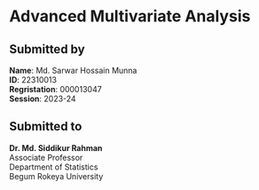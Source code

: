 # Advanced Multivariate Analysis

## Submitted by
**Name**: Md. Sarwar Hossain Munna<br>
**ID**: 22310013<br>
**Regristation**: 000013047<br>
**Session**: 2023-24<br>

## Submitted to
**Dr. Md. Siddikur Rahman**<br>
Associate Professor<br>
Department of Statistics<br>
Begum Rokeya University<br>
